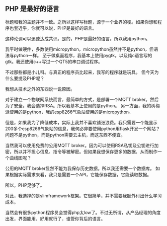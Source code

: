 ## PHP 是最好的语言

标题和我的主题并不一致。之所以这样写标题，源于一个业界的梗。如果你想和程序也套近乎，你就可以说，PHP是最好的语言。

这种论调可以迅速达成共识。是的，PHP是最好的语言，所以我用python。

我平时做硬件，多数使用micropython，micropython虽然并不是python，但语法与python一样。
至于做桌面程序，我基本上使用pygtk，以及纯c语言写的gtk。我还使用c++写过一个QT5的串口调试程序。

不过那些都是小儿科。与真正的程序员比起来，我写的程序就是玩具。
但今天为什么要提及PHP呢？

我想从技术之外的东西说一说原因。

对于建立一个物联网系统而言，最简单的方式，是部署一个MQTT broker。然后为了安全，我会选择RSA。所以我基本上使用的是python。
另一方面，我的树梅派使用的是python，我的esp8266气象站使用的是micropython。

但是，如果我为了降低成本，实际上我并不喜欢铺张浪费。我只需要一个能显示200多个esp8266气象站的信息，我何必非要使用python用flask开发一个网站？问题不是python，而是python需要云主机，而这东西不便宜。

当然我可以使用免费的公用MQTT broker。因为可以使用RSA私钥及公钥进行加密，所以并不担心信息、指令等被解密。但如果我想保存更多的数据，从而制作一个曲线图呢？

公用的MQTT broker显然不能为我保存历史数据。所以我还需要一个数据库。
如果根据实际需求来看，我只是需要一个API，它能保存数据，它能读取数据。

所以，PHP足够了。

对此，我选择的是slimframework框架。它很简单，并不需要我额外付出什么学习成本。

当然会有很多python程序员会觉得php太low了。不过无所谓，从产品经理的角度出发，界面能用、好用就行了，谁管你背后的语言。
